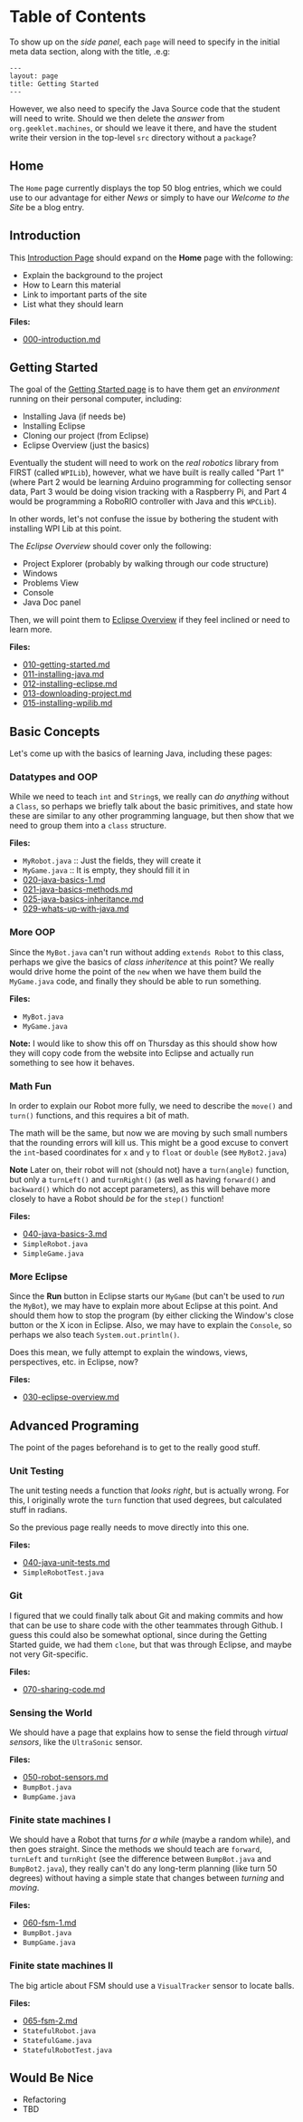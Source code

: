 Table of Contents
==================

To show up on the *side panel*, each `page` will need to specify in
the initial meta data section, along with the title, .e.g:

    ---
    layout: page
    title: Getting Started
    ---

However, we also need to specify the Java Source code that the student
will need to write. Should we then delete the *answer* from
`org.geeklet.machines`, or should we leave it there, and have the
student write their version in the top-level `src` directory without a
`package`?

Home
----

The `Home` page currently displays the top 50 blog entries, which we
could use to our advantage for either *News* or simply to have our
*Welcome to the Site* be a blog entry.

Introduction
------------

This [Introduction Page](000-introduction.md) should expand on the
**Home** page with the following:

  * Explain the background to the project
  * How to Learn this material
  * Link to important parts of the site
  * List what they should learn

**Files:**

  * [000-introduction.md](000-introduction.md)

Getting Started
---------------

The goal of the [Getting Started page](010-getting-started.md) is to
have them get an *environment* running on their personal computer,
including:

 * Installing Java (if needs be)
 * Installing Eclipse
 * Cloning our project (from Eclipse)
 * Eclipse Overview (just the basics)

Eventually the student will need to work on the *real robotics*
library from FIRST (called `WPILib`), however, what we have built is
really called "Part 1" (where Part 2 would be learning Arduino
programming for collecting sensor data, Part 3 would be doing vision
tracking with a Raspberry Pi, and Part 4 would be programming a
RoboRIO controller with Java and this `WPCLib`).

In other words, let's not confuse the issue by bothering the student
with installing WPI Lib at this point.

The *Eclipse Overview* should cover only the following:

  * Project Explorer (probably by walking through our code structure)
  * Windows
  * Problems View
  * Console
  * Java Doc panel

Then, we will point them to [Eclipse Overview](030-eclipse-overview.md)
if they feel inclined or need to learn more.

**Files:**

  * [010-getting-started.md](010-getting-started.md)
  * [011-installing-java.md](010-installing-java.md)
  * [012-installing-eclipse.md](010-installing-eclipse.md)
  * [013-downloading-project.md](010-downloading-project.md)
  * [015-installing-wpilib.md](010-installing-wpilib.md)

Basic Concepts
--------------

Let's come up with the basics of learning Java, including these pages:

### Datatypes and OOP

While we need to teach `int` and `String`s, we really can *do
anything* without a `Class`, so perhaps we briefly talk about the
basic primitives, and state how these are similar to any other
programming language, but then show that we need to group them into a
`class` structure.

**Files:**

  * `MyRobot.java` :: Just the fields, they will create it
  * `MyGame.java` :: It is empty, they should fill it in
  * [020-java-basics-1.md](020-java-basics-1.md)
  * [021-java-basics-methods.md](021-java-basics-methods.md)
  * [025-java-basics-inheritance.md](021-java-basics-inheritance.md)
  * [029-whats-up-with-java.md](029-whats-up-with-java.md)

### More OOP

Since the `MyBot.java` can't run without adding `extends Robot` to
this class, perhaps we give the basics of *class inheritence* at this
point? We really would drive home the point of the `new` when we have
them build the `MyGame.java` code, and finally they should be able to
run something.

**Files:**

  * `MyBot.java`
  * `MyGame.java`

**Note:** I would like to show this off on Thursday as this should
show how they will copy code from the website into Eclipse and
actually run something to see how it behaves.

### Math Fun

In order to explain our Robot more fully, we need to describe the
`move()` and `turn()` functions, and this requires a bit of
math.

The math will be the same, but now we are moving by such small numbers
that the rounding errors will kill us. This might be a good excuse to
convert the `int`-based coordinates for `x` and `y` to `float` or
`double` (see `MyBot2.java`)

**Note** Later on, their robot will not (should not) have a
`turn(angle)` function, but only a `turnLeft()` and `turnRight()` (as
well as having `forward()` and `backward()` which do not accept
parameters), as this will behave more closely to have a Robot should
*be* for the `step()` function!

**Files:**

  * [040-java-basics-3.md](040-java-basics-3.md)
  * `SimpleRobot.java`
  * `SimpleGame.java`

### More Eclipse

Since the **Run** button in Eclipse starts our `MyGame` (but can't be
used to *run* the `MyBot`), we may have to explain more about Eclipse
at this point. And should them how to stop the program (by either
clicking the Window's close button or the X icon in Eclipse. Also, we
may have to explain the `Console`, so perhaps we also teach
`System.out.println()`.

Does this mean, we fully attempt to explain the windows, views,
perspectives, etc. in Eclipse, now?

**Files:**

  * [030-eclipse-overview.md](030-eclipse-overview.md)

Advanced Programing
-------------------

The point of the pages beforehand is to get to the really good stuff.

### Unit Testing

The unit testing needs a function that *looks right*, but is actually
wrong. For this, I originally wrote the `turn` function that used
degrees, but calculated stuff in radians.

So the previous page really needs to move directly into this one.

**Files:**

  * [040-java-unit-tests.md](040-java-unit-tests.md)
  * `SimpleRobotTest.java`

### Git

I figured that we could finally talk about Git and making commits and
how that can be use to share code with the other teammates through
Github. I guess this could also be somewhat optional, since during the
Getting Started guide, we had them `clone`, but that was through
Eclipse, and maybe not very Git-specific.

**Files:**

  * [070-sharing-code.md](070-sharing-code.md)

### Sensing the World

We should have a page that explains how to sense the field through
*virtual sensors*, like the `UltraSonic` sensor.

**Files:**

  * [050-robot-sensors.md](050-robot-sensors.md)
  * `BumpBot.java`
  * `BumpGame.java`

### Finite state machines I

We should have a Robot that turns *for a while* (maybe a random
while), and then goes straight. Since the methods we should teach are
`forward`, `turnLeft` and `turnRight` (see the difference between
`BumpBot.java` and `BumpBot2.java`), they really can't do any
long-term planning (like turn 50 degrees) without having a simple
state that changes between *turning* and *moving*.

**Files:**

  * [060-fsm-1.md](060-fsm-1.md)
  * `BumpBot.java`
  * `BumpGame.java`

### Finite state machines II

The big article about FSM should use a `VisualTracker` sensor to
locate balls.

**Files:**

  * [065-fsm-2.md](065-fsm-2.md)
  * `StatefulRobot.java`
  * `StatefulGame.java`
  * `StatefulRobotTest.java`

Would Be Nice
-------------

 * Refactoring
 * TBD
